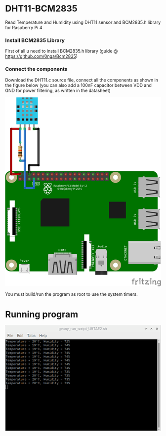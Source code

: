 # DHT11-BCM2835
Read Temperature and Humidity using DHT11 sensor and BCM2835.h library for Raspberry Pi 4

### Install BCM2835 Library
First of all u need to install BCM2835.h library (guide @ https://github.com/0nga/Bcm2835)

### Connect the components
Download the DHT11.c source file, connect all the components as shown in the figure below
(you can also add a 100nF capacitor between VDD and GND for power filtering, as written in the datasheet)

![Circuit](DHT11-RPi4.png)

You must build/run the program as root to use the system timers. 

# Running program

![Results](DHT11Results.png)



